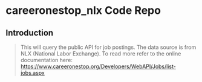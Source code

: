 # careeronestop_nlx Code Repo

## Introduction

>This will query the public API for job postings. The data source is from NLX (National Labor Exchange). To read more refer to the online documentation here: 
https://www.careeronestop.org/Developers/WebAPI/Jobs/list-jobs.aspx
